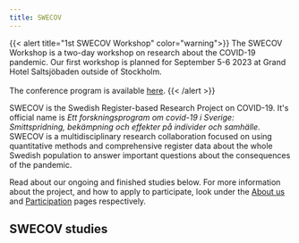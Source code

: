 ```yaml
---
title: SWECOV
---
```


{{< alert title="1st SWECOV Workshop" color="warning">}}
The SWECOV Workshop is a two-day workshop on research about the COVID-19 pandemic. Our first workshop is planned for September 5-6 2023 at Grand Hotel Saltsjöbaden outside of Stockholm.
<br /><br />
The conference program is available <a href="attachments/SWECOV_2023_program.pdf">here</a>.
{{< /alert >}}

SWECOV is the Swedish Register-based Research Project on COVID-19. It's official name is *Ett forskningsprogram om covid-19 i Sverige: Smittspridning, bekämpning och effekter på individer och samhälle*. SWECOV is a multidisciplinary research collaboration focused on using quantitative methods and comprehensive register data about the whole Swedish population to answer important questions about the consequences of the pandemic.

Read about our ongoing and finished studies below. For more information about the project, and how to apply to participate, look under the [About us](/aboutus/) and [Participation](/participation/) pages respectively.

## SWECOV studies